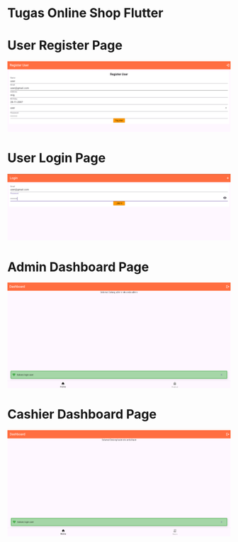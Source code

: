 # Tugas Online Shop Flutter

# User Register Page
![User Register](assets/register_user.png)

# User Login Page
![User Login](assets/login_user.png)

# Admin Dashboard Page
![Admin Dashboard](assets/admin_dashboard.png)

# Cashier Dashboard Page
![Cashier Dashboard](assets/cashier_dashboard.png)

